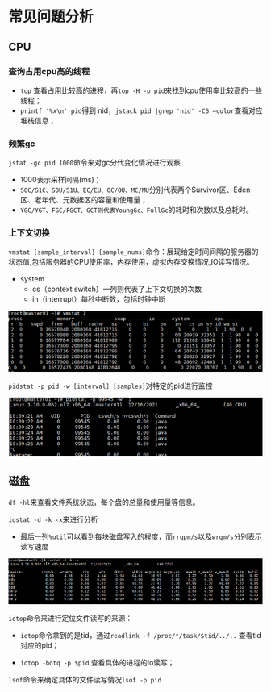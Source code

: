 # 常见问题分析

## CPU

### 查询占用cpu高的线程

- `top` 查看占用比较高的进程，再`top -H -p pid`来找到cpu使用率比较高的一些线程；
- `printf '%x\n' pid`得到 nid，`jstack pid |grep 'nid' -C5 –color`查看对应堆栈信息；

### 频繁gc

`jstat -gc pid 1000`命令来对gc分代变化情况进行观察

- 1000表示采样间隔(ms)；
- `S0C/S1C、S0U/S1U、EC/EU、OC/OU、MC/MU`分别代表两个Survivor区、Eden区、老年代、元数据区的容量和使用量；
- `YGC/YGT、FGC/FGCT、GCT则代表YoungGc、FullGc`的耗时和次数以及总耗时。

### 上下文切换

`vmstat [sample_interval] [sample_nums]`命令：展现给定时间间隔的服务器的状态值,包括服务器的CPU使用率，内存使用，虚拟内存交换情况,IO读写情况。

- system：
  - cs（context switch）一列则代表了上下文切换的次数
  - in（interrupt）每秒中断数，包括时钟中断

![vmstat](.pics/analysis/vmstat.png)

`pidstat -p pid -w [interval] [samples]`对特定的pid进行监控

![pidstat](.pics/analysis/pidstat.png)



## 磁盘

`df -hl`来查看文件系统状态，每个盘的总量和使用量等信息。

`iostat -d -k -x`来进行分析

- 最后一列`%util`可以看到每块磁盘写入的程度，而`rrqpm/s`以及`wrqm/s`分别表示读写速度

![image-20211216102914826](.pics/analysis/image-20211216102914826.png)

`iotop`命令来进行定位文件读写的来源：

- `iotop`命令拿到的是tid，通过`readlink -f /proc/*/task/$tid/../..` 查看tid对应的pid；

- `iotop -botq -p $pid` 查看具体的进程的io读写；

`lsof`命令来确定具体的文件读写情况`lsof -p pid`

